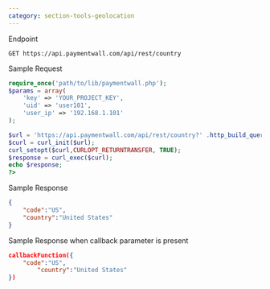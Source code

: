 ```yaml
---
category: section-tools-geolocation
---
```


Endpoint

```
GET https://api.paymentwall.com/api/rest/country
```

Sample Request
```php
require_once('path/to/lib/paymentwall.php');
$params = array(
    'key' => 'YOUR_PROJECT_KEY',
    'uid' => 'user101',
    'user_ip' => '192.168.1.101'
);

$url = 'https://api.paymentwall.com/api/rest/country?' .http_build_query($params);
$curl = curl_init($url);
curl_setopt($curl,CURLOPT_RETURNTRANSFER, TRUE);
$response = curl_exec($curl);
echo $response;
?>
```

Sample Response
```json
{
    "code":"US",
    "country":"United States"
}
```

Sample Response when callback parameter is present
```json
callbackFunction({
    "code":"US",
        "country":"United States"
})
```